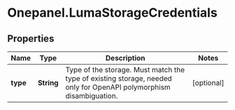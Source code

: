 # Onepanel.LumaStorageCredentials

## Properties
Name | Type | Description | Notes
------------ | ------------- | ------------- | -------------
**type** | **String** | Type of the storage. Must match the type of existing storage, needed only for OpenAPI polymorphism disambiguation.  | [optional] 


